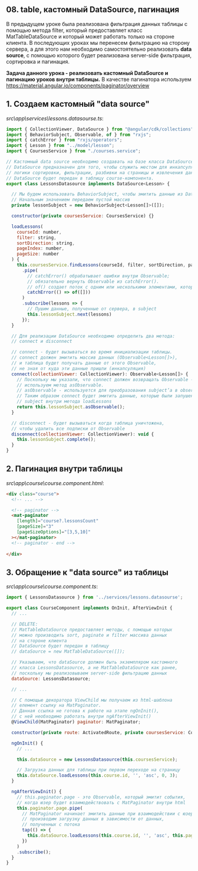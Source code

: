 ## 08. table, кастомный DataSource, пагинация

В предыдущем уроке была реализована фильтрация данных таблицы с помощью метода filter, который предоставляет класс MatTableDataSource и который может работать только на стороне клиента. В последующих уроках мы перенесем фильтрацию на сторону сервера, а для этого нам необходимо самостоятельно реализовать **data source**, с помощью которого будет реализована server-side фильтрация, сортировка и пагинация.

**Задача данного урока - реализовать кастомный DataSource и пагинацию уроков внутри таблицы.** В качестве пагинатора используем https://material.angular.io/components/paginator/overview

## 1. Создаем кастомный "data source"

*src\app\services\lessons.datasourse.ts*:
```js
import { CollectionViewer, DataSource } from "@angular/cdk/collections";
import { BehaviorSubject, Observable, of } from "rxjs";
import { catchError } from "rxjs/operators";
import { Lesson } from "../model/lesson";
import { CoursesService } from "./courses.service";

// Кастомный data source необходимо создавать на базе класса DataSource.
// DataSource предназначен для того, чтобы служить местом для инкапсуляции 
// логики сортировки, фильтрации, разбивки на страницы и извлечения данных.
// DataSource будет передан в таблицу course-компонента.
export class LessonsDatasource implements DataSource<Lesson> {

  // Мы будем использовать BehaviorSubject, чтобы эмитить данные из DataSource.
  // Начальным значением передаем пустой массив
  private lessonSubject = new BehaviorSubject<Lesson[]>([]);

  constructor(private coursesService: CoursesService) {}

  loadLessons(
    courseId: number, 
    filter: string, 
    sortDirection: string, 
    pageIndex: number, 
    pageSize: number
  ) {
    this.coursesService.findLessons(courseId, filter, sortDirection, pageIndex, pageSize)
      .pipe(
        // catchError() обрабатывает ошибки внутри Observable;
        // обязательно вернуть Observable из catchError().
        // of() создает поток с одним или несколькими элементами, который завершается сразу после их отправки.
        catchError(() => of([]))
      )
      .subscribe(lessons => { 
        // Пушим данные, полученные от сервера, в subject
        this.lessonSubject.next(lessons)
      });
  }

  // Для реализации DataSource необходимо определить два метода:
  // connect и disconnect

  // connect - будет вызываться во время инициализации таблицы.
  // connect должен эмитить массив данных (Observable<Lesson[]>),
  // и таблица будет получать данные от этого Observable,
  // не зная от куда эти данные пришли (инкапсуляция)
  connect(collectionViewer: CollectionViewer): Observable<Lesson[]> {
    // Поскольку мы указали, что connect должен возвращать Observable -
    // используем метод asObservable.
    // asObservable - используется для преобразования subject’а в observable.
    // Таким образом connect будет эмитить данные, которые были запушены в 
    // subject внутри метода loadLessons
    return this.lessonSubject.asObservable();
  }

  // disconnect - будет вызываться когда таблица уничтожена, 
  // чтобы удалить все подписки от Observable
  disconnect(collectionViewer: CollectionViewer): void {
    this.lessonSubject.complete();
  }
}
```

## 2. Пагинация внутри таблицы

*src\app\course\course.component.html*:
```html
<div class="course">
  <!-- ... -->

  <!-- paginator -->
  <mat-paginator
    [length]="course?.lessonsCount"
    [pageSize]="3"
    [pageSizeOptions]="[3,5,10]"
  ></mat-paginator>
  <!-- paginator - end -->
  
</div>
```

## 3. Обращение к "data source" из таблицы

*src\app\course\course.component.ts*:
```js
import { LessonsDatasource } from '../services/lessons.datasourse';

export class CourseComponent implements OnInit, AfterViewInit {
  // ...

  // DELETE:
  // MatTableDataSource предоставляет методы, с помощью которых
  // можно производить sort, paginate и filter массива данных
  // на стороне клиента
  // DataSource будет передан в таблицу
  // dataSource = new MatTableDataSource([]);

  // Указываем, что dataSource должен быть экземпляром кастомного 
  // класса LessonsDatasource, а не MatTableDataSource как ранее,
  // поскольку мы реализовываем server-side фильтрацию данных
  dataSource: LessonsDatasource;

  // ...

  // С помощью декоратора ViewChild мы получаем из html-шаблона
  // елемент ссылку на MatPaginator.
  // Данная ссылка не готова к работе на этапе ngOnInit(),
  // с ней необходимо работать внутри ngAfterViewInit()
  @ViewChild(MatPaginator) paginator: MatPaginator;

  constructor(private route: ActivatedRoute, private coursesService: CoursesService) {}

  ngOnInit() {
    // ...

    this.dataSource = new LessonsDatasource(this.coursesService);

    // Загрузка данных для таблицы при первом переходе на страницу
    this.dataSource.loadLessons(this.course.id, '', 'asc', 0, 3);
  }

  ngAfterViewInit() {
    // this.paginator.page - это Observable, который эмитит события,
    // когда юзер будет взаимодействовать с MatPaginator внутри html
    this.paginator.page.pipe(
      // MatPaginator начинает эмитить данные при взаимодействии с юзером -
      // производим загрузку данных в зависимости от данных,
      // полученных с потока
      tap(() => {
        this.dataSource.loadLessons(this.course.id, '', 'asc', this.paginator.pageIndex, this.paginator.pageSize);
      })
    )
    .subscribe();
  }
}
```
